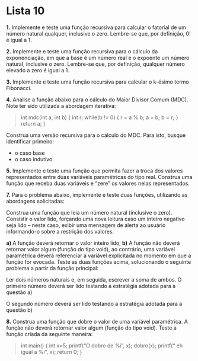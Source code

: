 
# Lista 10

**1.** Implemente e teste uma função recursiva para calcular o fatorial de um número natural qualquer, inclusive o zero. Lembre-se que, por definição, 0! é igual a 1.

**2.** Implemente e teste uma função recursiva para o cálculo da exponenciação, em que a base é um número real e o expoente um número natural, inclusive o zero. Lembre-se que, por definição, qualquer número elevado a zero é igual a 1.

**3.** Implemente e teste uma função recursiva para calcular o k-ésimo termo Fibonacci.

**4.** Analise a função abaixo para o cálculo do Maior Divisor Comum (MDC). Note ter sido utilizada a abordagem iterativa:

> int mdc(int a, int b) {
>     int r;
>     while(b != 0) {
>         r = a % b;
>         a = b;
>         b = r;
>     }
>     return a;
> }

Construa uma versão recursiva para o cálculo do MDC. Para isto, busque identificar primeiro:
- o caso base
- o caso indutivo

**5.** Implemente e teste uma função que permita fazer a troca dos valores representados entre duas variáveis paramétricas do tipo real. Construa uma função que receba duas variáveis e “zere” os valores nelas representados.

**7.** Para o problema abaixo, implemente e teste duas funções, utilizando as abordagens solicitadas:

Construa uma função que leia um número natural (inclusive o zero). Consistir o valor lido, forçando uma nova leitura caso um inteiro negativo seja lido – neste caso, exibir uma mensagem de alerta ao usuário informando-o sobre a restrição dos valores.

**a)** A função deverá retornar o valor inteiro lido;
**b)** A função não deverá retornar valor algum (função do tipo void), ao contrário, uma variável paramétrica deverá referenciar a variável explicitada no momento em que a função for evocada. Teste as duas funções acima, solucionando o seguinte problema a partir da função principal:

Ler dois números naturais e, em seguida, escrever a soma de ambos. O primeiro número deverá ser lido testando a estratégia adotada para a questão a)

O segundo número deverá ser lido testando a estratégia adotada para a questão b)

**8.** Construa uma função que dobre o valor de uma variável paramétrica. A função não deverá retornar valor algum (função do tipo void). Teste a função criada da seguinte maneira:

> int main() {
>     int x=5;
>     printf(“O dobro de %i”, x);
>     dobro(x);
>     printf(“ eh igual a %i”, x);
>     return 0;
> }